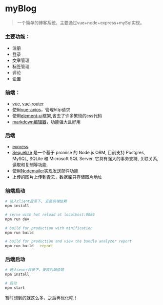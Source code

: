 # myBlog
> 一个简单的博客系统，主要通过vue+node+express+mySql实现。
### 主要功能：
* 注册
* 登录
* 文章管理
* 标签管理
* 评论
* 设置
### 前端：
* [vue](https://cn.vuejs.org/v2/guide/), [vue-router](https://router.vuejs.org/guide/#html)
* 使用[vue-axios](https://www.npmjs.com/package/vue-axios)，管理http请求
* 使用[element-ui](http://element-cn.eleme.io/#/zh-CN/component/installation)框架,省去了许多繁琐的css代码
* [markdown编辑器](https://www.npmjs.com/package/mavon-editor)，功能强大且好用
### 后端
* [express](http://www.expressjs.com.cn/)
* [Sequelize](Sequelize) 是一个基于 promise 的 Node.js ORM, 目前支持 Postgres, MySQL, SQLite 和 Microsoft SQL Server. 它具有强大的事务支持, 关联关系, 读取和复制等功能.
* 使用[Nodemailer](https://nodemailer.com/about/)实现发送邮件功能
* 上传的图片上传到青云，数据库只存储图片地址

 

### 前端启动

``` bash
# 进入client目录下, 安装前端依赖
npm install

# serve with hot reload at localhost:8080
npm run dev

# build for production with minification
npm run build

# build for production and view the bundle analyzer report
npm run build --report
```

### 后端启动

```bash
# 进入sever目录下，安装后端依赖
npm install

# 启动
npm start
```
暂时想到的就这么多，之后再优化吧！

